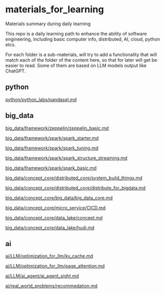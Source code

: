 # materials_for_learning
Materials summary during daily learning

This repo is a daily learning path to enhance the ability of software engineering, including basic computer info, distributed, AI, cloud, python etcs.

For each folder is a sub-materials, will try to add a functionality that will match each of the folder of the content here, so that for later will get be easier to read. Some of them are based on LLM models output like ChatGPT.

## python

[python/python_labs/pandasql.md](./python/python_labs/pandasql.md)


## big_data

[big_data/framework/zeppelin/zeppelin_basic.md](./big_data/framework/zeppelin/zeppelin_basic.md)

[big_data/framework/spark/spark_starter.md](./big_data/framework/spark/spark_starter.md)

[big_data/framework/spark/spark_tuning.md](./big_data/framework/spark/spark_tuning.md)

[big_data/framework/spark/spark_structure_streaming.md](./big_data/framework/spark/spark_structure_streaming.md)

[big_data/framework/spark/spark_basic.md](./big_data/framework/spark/spark_basic.md)

[big_data/concept_core/distributed_core/system_build_things.md](./big_data/concept_core/distributed_core/system_build_things.md)

[big_data/concept_core/distributed_core/distribute_for_bigdata.md](./big_data/concept_core/distributed_core/distribute_for_bigdata.md)

[big_data/concept_core/big_data/big_data_core.md](./big_data/concept_core/big_data/big_data_core.md)

[big_data/concept_core/micro_service/CICD.md](./big_data/concept_core/micro_service/CICD.md)

[big_data/concept_core/data_lake/concept.md](./big_data/concept_core/data_lake/concept.md)

[big_data/concept_core/data_lake/hudi.md](./big_data/concept_core/data_lake/hudi.md)


## ai

[ai/LLM/optimization_for_llm/kv_cache.md](./ai/LLM/optimization_for_llm/kv_cache.md)

[ai/LLM/optimization_for_llm/page_attention.md](./ai/LLM/optimization_for_llm/page_attention.md)

[ai/LLM/ai_agent/ai_agent_sight.md](./ai/LLM/ai_agent/ai_agent_sight.md)

[ai/real_world_problems/recommedation.md](./ai/real_world_problems/recommedation.md)

